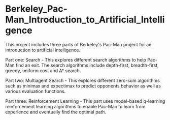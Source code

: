 # Berkeley_Pac-Man_Introduction_to_Artificial_Intelligence

This project includes three parts of Berkeley's Pac-Man project for an introduction to artificial intelligence. 

Part one: Search - 
This explores different search algorithms to help Pac-Man find an exit. The search algorithms include depth-first, breadth-first, greedy, uniform cost and A* search.

Part two: Multiagent Search - 
This explores different zero-sum algorithms such as minimax and expectimax to predict opponents behavior as well as various evaluation functions. 

Part three: Reinforcement Learning - 
This part uses model-based q-learning reinforcement learning algorithms to enable Pac-Man to learn from experience and eventually find the optimal path. 
